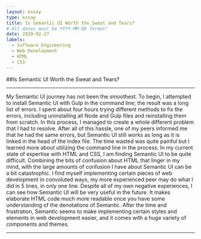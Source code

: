```yaml
---
layout: essay
type: essay
title: Is Semantic UI Worth the Sweat and Tears?
# All dates must be YYYY-MM-DD format!
date: 2020-02-27
labels:
  - Software Engineering
  - Web Development
  - HTML
  - CSS
---
```


##Is Semantic UI Worth the Sweat and Tears?
<hr>
My Semantic UI journey has not been the smoothest. To begin, I attempted to install Semantic UI with Gulp in the command line; the result was a long list of errors. I spent about four hours trying different methods to fix the errors, including uninstalling all Node and Gulp files and reinstalling them from scratch. In this process, I managed to create a whole different problem that I had to resolve. After all of this hassle, one of my peers informed me that he had the same errors, but Semantic UI still works as long as it is linked in the head of the index file. The time wasted was quite painful but I learned more about utilizing the command line in the process.
In my current state of expertise with HTML and CSS, I am finding Semantic UI to be quite difficult. Combining the bits of confusion about HTML that linger in my mind, with the large amounts of confusion I have about Semantic UI can be a bit catastrophic. I find myself implementing certain pieces of web development in convoluted ways, my more experienced peer may do what I did in 5 lines, in only one line. 
	Despite all of my own negative experiences, I can see how Semantic UI will be very useful in the future. It makes elaborate HTML code much more readable once you have some understanding of the denotations of Semantic. After the time and frustration, Semantic seems to make implementing certain styles and elements in web development easier, and it comes with a huge variety of components and themes.
<hr>
